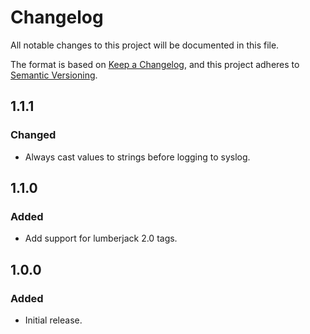 # Changelog
All notable changes to this project will be documented in this file.

The format is based on [Keep a Changelog](https://keepachangelog.com/en/1.0.0/),
and this project adheres to [Semantic Versioning](https://semver.org/spec/v2.0.0.html).

## 1.1.1

### Changed

- Always cast values to strings before logging to syslog.

## 1.1.0

### Added

- Add support for lumberjack 2.0 tags.

## 1.0.0

### Added

- Initial release.
